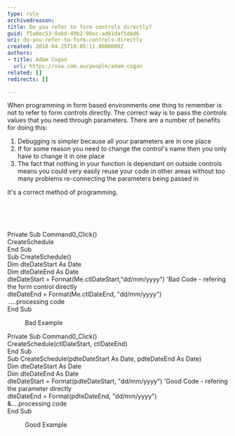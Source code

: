 ```yaml
---
type: rule
archivedreason: 
title: Do you refer to form controls directly?
guid: f5a0ec53-9abd-49b2-90ac-ad01daf5d6d6
uri: do-you-refer-to-form-controls-directly
created: 2018-04-25T18:05:11.0000000Z
authors:
- title: Adam Cogan
  url: https://ssw.com.au/people/adam-cogan
related: []
redirects: []

---
```



<p>​When programming in form based environments one thing to remember is not to refer to form controls directly. The correct way is to pass the controls values that you need through parameters. There are a number of benefits for doing this&#58;<br></p><ol><li>Debugging is simpler because all your parameters are in one place</li><li>If for some reason you need to change the control's name then you only have to change it in one place<br></li><li>The fact that nothing in your function is dependant on outside controls means you could very easily reuse your code in other areas without too many problems re-connecting the parameters being passed in<br></li></ol><p>It's a correct method of programming. <br></p><br>
<br><excerpt class='endintro'></excerpt><br>
<p class="ssw15-rteElement-CodeArea">​​Private Sub Command0_Click()<br> CreateSchedule<br>End Sub<br>Sub CreateSchedule()<br> Dim dteDateStart As Date<br> Dim dteDateEnd As Date<br> dteDateStart = Format(Me.ctlDateStart,&quot;dd/mm/yyyy&quot;) 'Bad Code - refering the form control directly<br> dteDateEnd = Format(Me.ctlDateEnd, &quot;dd/mm/yyyy&quot;)<br> .....processing code<br>End Sub</p><dd class="ssw15-rteElement-FigureBad">Bad Example​​<br></dd><p class="ssw15-rteElement-CodeArea">Private Sub Command0_Click()<br> CreateSchedule(ctlDateStart, ctlDateEnd)<br>End Sub<br>Sub CreateSchedule(pdteDateStart As Date, pdteDateEnd As Date)<br> Dim dteDateStart As Date<br> Dim dteDateEnd As Date<br> dteDateStart = Format(pdteDateStart, &quot;dd/mm/yyyy&quot;) 'Good Code - refering the parameter directly<br> dteDateEnd = Format(pdteDateEnd, &quot;dd/mm/yyyy&quot;)<br> &amp;....processing code<br>End Sub</p><dd class="ssw15-rteElement-FigureGood">​Good Example​​<br></dd>


